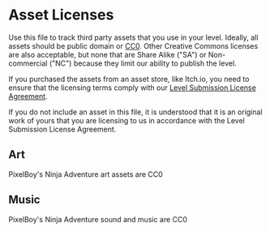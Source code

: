 # Asset Licenses

Use this file to track third party assets that you use in your level. Ideally, all assets should be public domain or [CC0](https://creativecommons.org/public-domain/cc0/). Other Creative Commons licenses are also acceptable, but none that are Share Alike ("SA") or Non-commercial ("NC") because they limit our ability to publish the level.

If you purchased the assets from an asset store, like Itch.io, you need to ensure that the licensing terms comply with our [Level Submission License Agreement](../docs/License.md).

If you do not include an asset in this file, it is understood that it is an original work of yours that you are licensing to us in accordance with the Level Submission License Agreement.

## Art

PixelBoy's Ninja Adventure art assets are CC0

## Music

PixelBoy's Ninja Adventure sound and music are CC0
